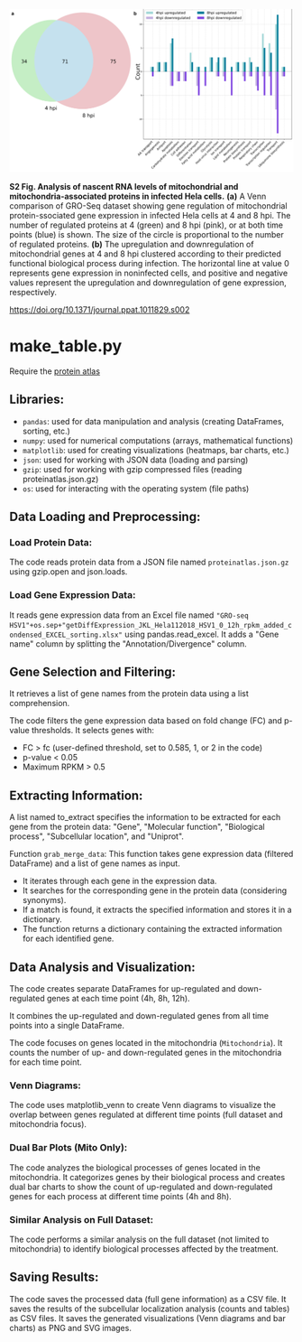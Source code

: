 ![Figure S2](https://github.com/leclercsimon74/2024_mito-HSV_paper/blob/main/Supplementary%20Figure%20S2%20(GRO-Seq%20on%20Hela)/Supplementary%20Figure%20S2.png)

**S2 Fig. Analysis of nascent RNA levels of mitochondrial and mitochondria-associated proteins in infected Hela cells.**
**(a)** A Venn comparison of GRO-Seq dataset showing gene regulation of mitochondrial protein-ssociated gene expression in infected Hela cells at 4 and 8 hpi. The number of regulated proteins at 4 (green) and 8 hpi (pink), or at both time points (blue) is shown. The size of the circle is proportional to the number of regulated proteins. **(b)** The upregulation and downregulation of mitochondrial genes at 4 and 8 hpi clustered according to their predicted functional biological process during infection. The horizontal line at value 0 represents gene expression in noninfected cells, and positive and negative values represent the upregulation and downregulation of gene expression, respectively.

https://doi.org/10.1371/journal.ppat.1011829.s002

# make_table.py
Require the [protein atlas](https://www.proteinatlas.org/download/proteinatlas.json.gz)

## Libraries:

- `pandas`: used for data manipulation and analysis (creating DataFrames, sorting, etc.)
- `numpy`: used for numerical computations (arrays, mathematical functions)
- `matplotlib`: used for creating visualizations (heatmaps, bar charts, etc.)
- `json`: used for working with JSON data (loading and parsing)
- `gzip`: used for working with gzip compressed files (reading proteinatlas.json.gz)
- `os`: used for interacting with the operating system (file paths)


## Data Loading and Preprocessing:

### Load Protein Data:
The code reads protein data from a JSON file named `proteinatlas.json.gz` using gzip.open and json.loads.
### Load Gene Expression Data:
It reads gene expression data from an Excel file named `"GRO-seq HSV1"+os.sep+"getDiffExpression_JKL_Hela112018_HSV1_0_12h_rpkm_added_condensed_EXCEL_sorting.xlsx"` using pandas.read_excel.
It adds a "Gene name" column by splitting the "Annotation/Divergence" column.
## Gene Selection and Filtering:
It retrieves a list of gene names from the protein data using a list comprehension.

The code filters the gene expression data based on fold change (FC) and p-value thresholds. It selects genes with:
- FC > fc (user-defined threshold, set to 0.585, 1, or 2 in the code)
- p-value < 0.05
- Maximum RPKM > 0.5

## Extracting Information:
A list named to_extract specifies the information to be extracted for each gene from the protein data: "Gene", "Molecular function", "Biological process", "Subcellular location", and "Uniprot".

Function `grab_merge_data`: This function takes gene expression data (filtered DataFrame) and a list of gene names as input.
- It iterates through each gene in the expression data.
- It searches for the corresponding gene in the protein data (considering synonyms).
- If a match is found, it extracts the specified information and stores it in a dictionary.
- The function returns a dictionary containing the extracted information for each identified gene.

## Data Analysis and Visualization:
The code creates separate DataFrames for up-regulated and down-regulated genes at each time point (4h, 8h, 12h).

It combines the up-regulated and down-regulated genes from all time points into a single DataFrame.

The code focuses on genes located in the mitochondria (`Mitochondria`). It counts the number of up- and down-regulated genes in the mitochondria for each time point.
### Venn Diagrams:
The code uses matplotlib_venn to create Venn diagrams to visualize the overlap between genes regulated at different time points (full dataset and mitochondria focus).

### Dual Bar Plots (Mito Only):
The code analyzes the biological processes of genes located in the mitochondria.
It categorizes genes by their biological process and creates dual bar charts to show the count of up-regulated and down-regulated genes for each process at different time points (4h and 8h).
### Similar Analysis on Full Dataset:
The code performs a similar analysis on the full dataset (not limited to mitochondria) to identify biological processes affected by the treatment.
## Saving Results:

The code saves the processed data (full gene information) as a CSV file.
It saves the results of the subcellular localization analysis (counts and tables) as CSV files.
It saves the generated visualizations (Venn diagrams and bar charts) as PNG and SVG images.
